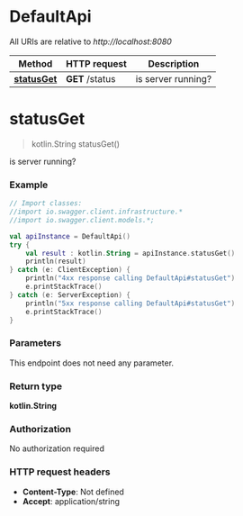 # DefaultApi

All URIs are relative to *http://localhost:8080*

Method | HTTP request | Description
------------- | ------------- | -------------
[**statusGet**](DefaultApi.md#statusGet) | **GET** /status | is server running?

<a name="statusGet"></a>
# **statusGet**
> kotlin.String statusGet()

is server running?

### Example
```kotlin
// Import classes:
//import io.swagger.client.infrastructure.*
//import io.swagger.client.models.*;

val apiInstance = DefaultApi()
try {
    val result : kotlin.String = apiInstance.statusGet()
    println(result)
} catch (e: ClientException) {
    println("4xx response calling DefaultApi#statusGet")
    e.printStackTrace()
} catch (e: ServerException) {
    println("5xx response calling DefaultApi#statusGet")
    e.printStackTrace()
}
```

### Parameters
This endpoint does not need any parameter.

### Return type

**kotlin.String**

### Authorization

No authorization required

### HTTP request headers

 - **Content-Type**: Not defined
 - **Accept**: application/string

